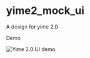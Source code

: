 # yime2_mock_ui

A design for yime 2.0

Demo

<img src="https://i.imgur.com/8NfIr8Z.mp4" alt="Yime 2.0 UI demo">
